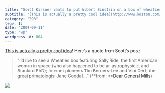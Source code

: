```yaml
---
title: "Scott Kirsner wants to put Albert Einstein on a box of wheaties"
subtitle: "[This is actually a pretty cool idea](http://www.boston.com/business/technology/innoeco/2009/09/dear..."
category: "298"
tags: []
date: "2009-09-11"
type: "wp"
wordpress_id: 804
---
```

[This is actually a pretty cool idea](http://www.boston.com/business/technology/innoeco/2009/09/dear_general_mills_why_not_put.html)! Here’s a quote from Scott’s post:
> “I’d like to see a Wheaties box featuring Sally Ride, the first American woman in space (who also happened to be an astrophysicist and Stanford PhD); Internet pioneers Tim Berners-Lee and Vint Cerf; the great primatologist Jane Goodall…” (**from: **[Dear General Mills](http://www.boston.com/business/technology/innoeco/2009/09/dear_general_mills_why_not_put.html))

![](https://i0.wp.com/img.zemanta.com/pixy.gif?w=584)